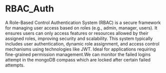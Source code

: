 # RBAC_Auth
A Role-Based Control Authentication System (RBAC) is a secure framework for managing user access based on roles (e.g., admin, manager, users). It ensures users can only access features or resources allowed by their assigned roles, improving security and scalability. This system typically includes user authentication, dynamic role assignment, and access control mechanisms using technologies like JWT. Ideal for applications requiring fine-grained permission management.We can monitor the failed logins attempt in the mongoDB compass which are locked after certain failed attempts.
